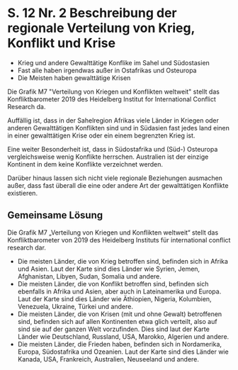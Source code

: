 # S. 12 Nr. 2 Beschreibung der regionale Verteilung von Krieg, Konflikt und Krise
+ Krieg und andere Gewalttätige Konflike im Sahel und Südostasien
+ Fast alle haben irgendwas außer in Ostafrikas und Osteuropa
+ Die Meisten haben gewalttätige Krisen

Die Grafik M7 "Verteilung von Kriegen und Konflikten weltweit" stellt das Konfliktbarometer 2019 des Heidelberg Institut for International Conflict Research da. 

Auffällig ist, dass in der Sahelregion Afrikas viele Länder in Kriegen oder anderen Gewalttätigen Konflikten sind und in Südasien fast jedes land einen in einer gewalttätigen Krise oder ein einem begrenzten Krieg ist.

Eine weiter Besonderheit ist, dass in Südostafrika und (Süd-) Osteuropa vergleichsweise wenig Konflikte herrschen. Australien ist der einzige Kontinent in dem keine Konflikte verzeichnet werden. 

Darüber hinaus lassen sich nicht viele regionale Beziehungen ausmachen außer, dass fast überall die eine oder andere Art der gewalttätigen Konflikte existieren.
## Gemeinsame Lösung
Die Grafik M7 „Verteilung von Kriegen und Konflikten weltweit“ stellt das Konfliktbarometer von 2019 des Heidelberg Instituts für international conflict research dar.

+ Die meisten Länder, die von Krieg betroffen sind, befinden sich in Afrika und Asien. Laut der Karte sind dies Länder wie Syrien, Jemen, Afghanistan, Libyen, Sudan, Somalia und andere.
+ Die meisten Länder, die von Konflikt betroffen sind, befinden sich ebenfalls in Afrika und Asien, aber auch in Lateinamerika und Europa. Laut der Karte sind dies Länder wie Äthiopien, Nigeria, Kolumbien, Venezuela, Ukraine, Türkei und andere.
+ Die meisten Länder, die von Krisen (mit und ohne Gewalt) betroffenen sind, befinden sich auf allen Kontinenten etwa glich verteilt, also auf sind sie auf der ganzen Welt vorzufinden. Dies sind laut der Karte Länder wie Deutschland, Russland, USA, Marokko, Algerien und andere.
+ Die meisten Länder, die Frieden haben, befinden sich in Nordamerika, Europa, Südostafrika und Ozeanien. Laut der Karte sind dies Länder wie Kanada, USA, Frankreich, Australien, Neuseeland und andere.